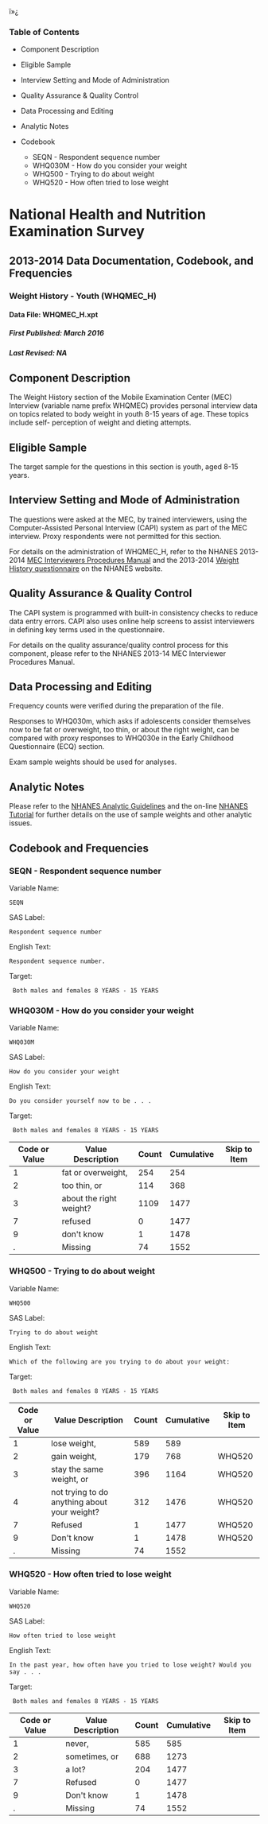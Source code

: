 ï»¿

### Table of Contents

  * Component Description
  * Eligible Sample
  * Interview Setting and Mode of Administration
  * Quality Assurance & Quality Control
  * Data Processing and Editing
  * Analytic Notes
  * Codebook

    * SEQN - Respondent sequence number
    * WHQ030M - How do you consider your weight
    * WHQ500 - Trying to do about weight
    * WHQ520 - How often tried to lose weight

# National Health and Nutrition Examination Survey

## 2013-2014 Data Documentation, Codebook, and Frequencies

### Weight History - Youth (WHQMEC_H)

####  Data File: WHQMEC_H.xpt

#####  First Published: March 2016

#####  Last Revised: NA

## Component Description

The Weight History section of the Mobile Examination Center (MEC) Interview
(variable name prefix WHQMEC) provides personal interview data on topics
related to body weight in youth 8-15 years of age. These topics include self-
perception of weight and dieting attempts.

## Eligible Sample

The target sample for the questions in this section is youth, aged 8-15 years.

## Interview Setting and Mode of Administration

The questions were asked at the MEC, by trained interviewers, using the
Computer-Assisted Personal Interview (CAPI) system as part of the MEC
interview. Proxy respondents were not permitted for this section.

For details on the administration of WHQMEC_H, refer to the NHANES 2013-2014
[MEC Interviewers Procedures
Manual](https://wwwn.cdc.gov/nchs/data/nhanes/2013-2014/manuals/mec_interviewer_2013.pdf)
and the 2013-2014 [Weight History
questionnaire](https://wwwn.cdc.gov/nchs/data/nhanes/2013-2014/questionnaires/whq_capi_h.pdf)
on the NHANES website.

## Quality Assurance & Quality Control

The CAPI system is programmed with built-in consistency checks to reduce data
entry errors. CAPI also uses online help screens to assist interviewers in
defining key terms used in the questionnaire.

For details on the quality assurance/quality control process for this
component, please refer to the NHANES 2013-14 MEC Interviewer Procedures
Manual.

## Data Processing and Editing

Frequency counts were verified during the preparation of the file.

Responses to WHQ030m, which asks if adolescents consider themselves now to be
fat or overweight, too thin, or about the right weight, can be compared with
proxy responses to WHQ030e in the Early Childhood Questionnaire (ECQ) section.

Exam sample weights should be used for analyses.

## Analytic Notes

Please refer to the [NHANES Analytic
Guidelines](https://wwwn.cdc.gov/nchs/nhanes/analyticguidelines.aspx) and the
on-line [NHANES Tutorial](https://www.cdc.gov/nchs/tutorials/) for further
details on the use of sample weights and other analytic issues.

## Codebook and Frequencies

### SEQN - Respondent sequence number

Variable Name:

    SEQN
SAS Label:

    Respondent sequence number
English Text:

    Respondent sequence number.
Target:

     Both males and females 8 YEARS - 15 YEARS

### WHQ030M - How do you consider your weight

Variable Name:

    WHQ030M
SAS Label:

    How do you consider your weight
English Text:

    Do you consider yourself now to be . . .
Target:

     Both males and females 8 YEARS - 15 YEARS
Code or Value | Value Description | Count | Cumulative | Skip to Item  
---|---|---|---|---  
1 | fat or overweight, | 254 | 254 |   
2 | too thin, or | 114 | 368 |   
3 | about the right weight? | 1109 | 1477 |   
7 | refused | 0 | 1477 |   
9 | don't know | 1 | 1478 |   
. | Missing | 74 | 1552 |   
  
### WHQ500 - Trying to do about weight

Variable Name:

    WHQ500
SAS Label:

    Trying to do about weight
English Text:

    Which of the following are you trying to do about your weight:
Target:

     Both males and females 8 YEARS - 15 YEARS
Code or Value | Value Description | Count | Cumulative | Skip to Item  
---|---|---|---|---  
1 | lose weight, | 589 | 589 |   
2 | gain weight, | 179 | 768 | WHQ520   
3 | stay the same weight, or | 396 | 1164 | WHQ520   
4 | not trying to do anything about your weight? | 312 | 1476 | WHQ520   
7 | Refused | 1 | 1477 | WHQ520   
9 | Don't know | 1 | 1478 | WHQ520   
. | Missing | 74 | 1552 |   
  
### WHQ520 - How often tried to lose weight

Variable Name:

    WHQ520
SAS Label:

    How often tried to lose weight
English Text:

    In the past year, how often have you tried to lose weight? Would you say . . .
Target:

     Both males and females 8 YEARS - 15 YEARS
Code or Value | Value Description | Count | Cumulative | Skip to Item  
---|---|---|---|---  
1 | never, | 585 | 585 |   
2 | sometimes, or | 688 | 1273 |   
3 | a lot? | 204 | 1477 |   
7 | Refused | 0 | 1477 |   
9 | Don't know | 1 | 1478 |   
. | Missing | 74 | 1552 | 

